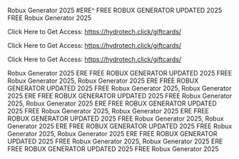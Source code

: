 Robux Generator 2025 #ERE^ FREE ROBUX GENERATOR UPDATED 2025 FREE Robux Generator 2025

Click Here to Get Access: https://hydrotech.click/giftcards/

Click Here to Get Access: https://hydrotech.click/giftcards/

Click Here to Get Access: https://hydrotech.click/giftcards/

Robux Generator 2025 ERE FREE ROBUX GENERATOR UPDATED 2025 FREE Robux Generator 2025, Robux Generator 2025 ERE FREE ROBUX GENERATOR UPDATED 2025 FREE Robux Generator 2025, Robux Generator 2025 ERE FREE ROBUX GENERATOR UPDATED 2025 FREE Robux Generator 2025, Robux Generator 2025 ERE FREE ROBUX GENERATOR UPDATED 2025 FREE Robux Generator 2025, Robux Generator 2025 ERE FREE ROBUX GENERATOR UPDATED 2025 FREE Robux Generator 2025, Robux Generator 2025 ERE FREE ROBUX GENERATOR UPDATED 2025 FREE Robux Generator 2025, Robux Generator 2025 ERE FREE ROBUX GENERATOR UPDATED 2025 FREE Robux Generator 2025, Robux Generator 2025 ERE FREE ROBUX GENERATOR UPDATED 2025 FREE Robux Generator 2025
